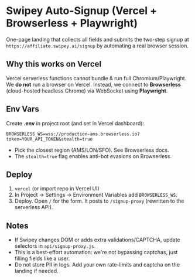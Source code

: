 # Swipey Auto-Signup (Vercel + Browserless + Playwright)

One-page landing that collects all fields and submits the two-step signup at
`https://affiliate.swipey.ai/signup` by automating a real browser session.

## Why this works on Vercel
Vercel serverless functions cannot bundle & run full Chromium/Playwright.
We **do not** run a browser on Vercel. Instead, we connect to **Browserless**
(cloud-hosted headless Chrome) via WebSocket using **Playwright**.

## Env Vars
Create **.env** in project root (and set in Vercel dashboard):
```
BROWSERLESS_WS=wss://production-ams.browserless.io?token=YOUR_API_TOKEN&stealth=true
```
- Pick the closest region (AMS/LON/SFO). See Browserless docs.
- The `stealth=true` flag enables anti-bot evasions on Browserless.

## Deploy
1. `vercel` (or import repo in Vercel UI)
2. In Project → Settings → Environment Variables add `BROWSERLESS_WS`.
3. Deploy. Open `/` for the form. It posts to `/signup-proxy` (rewritten to the serverless API).

## Notes
- If Swipey changes DOM or adds extra validations/CAPTCHA, update selectors in `api/signup-proxy.js`.
- This is a best-effort automation: we're not bypassing captchas, just filling fields like a user.
- Do not store PII in logs. Add your own rate-limits and captcha on the landing if needed.

